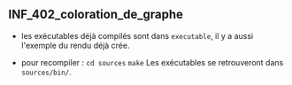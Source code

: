 ## INF_402_coloration_de_graphe

- les exécutables déjà compilés sont dans `executable`, il y a aussi l'exemple du rendu déjà crée.

- pour recompiler :
  `cd sources`
   `make`
   Les exécutables se retrouveront dans `sources/bin/`.
   
